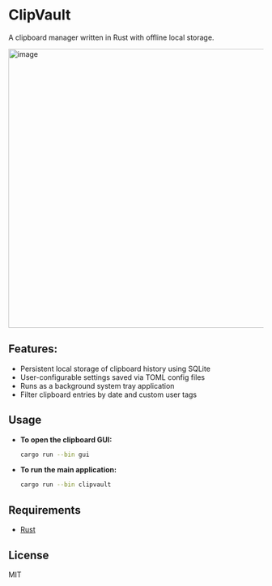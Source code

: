 # ClipVault
A clipboard manager written in Rust with offline local storage.

<img width="550" height="550" alt="image" src="https://github.com/user-attachments/assets/b2ef2909-7f52-4896-855d-59c1590f9015" />


## Features:
- Persistent local storage of clipboard history using SQLite
- User-configurable settings saved via TOML config files
- Runs as a background system tray application
- Filter clipboard entries by date and custom user tags

## Usage

- **To open the clipboard GUI:**
    ```sh
    cargo run --bin gui
    ```

- **To run the main application:**
    ```sh
    cargo run --bin clipvault
    ```

## Requirements

- [Rust](https://www.rust-lang.org/tools/install)

## License

MIT
